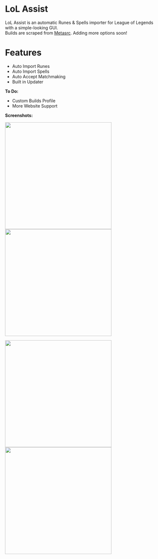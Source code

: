 # LoL Assist
LoL Assist is an automatic Runes & Spells importer for League of Legends with a simple-looking GUI.<br />
Builds are scraped from [Metasrc](http://metasrc.com). Adding more options soon!

# Features
- Auto Import Runes
- Auto Import Spells
- Auto Accept Matchmaking
- Built in Updater

**To Do:**
- Custom Builds Profile
- More Website Support

**Screenshots:**

<p align="left"> 
  <img src="https://bn1304files.storage.live.com/y4mfFod__1NdYdKPdh7bBN_9qZ90iMFFERP2LNM2mxXZ5ezzWco-SO_F9WvRtWG-JRX08y7SbsZMGR05haquCZp4ptJkaqrPPUpkh7MxVB9VjQaT15oNLgdtjpdK0ZWUmnw84Ov1JP8mYDNb0_tCV83qJ-ZdWEhgFsl3nSUhmeYgD9CxtZNl2CZQPrQ04q_KV4L?width=465&height=330&cropmode=none" width="350"/>
  <img src="https://bn1304files.storage.live.com/y4mw43sV3oICvwPhd38BW9kgCfWx1CkF2veg3G23Dps--7po7eWZq2kdRmawIRW-UwO_PLAozo-D59pULNGTKxrkvVZrB23KqQ6VopxNsIGEuMu7tBdlTfI4mMPGL46OA_e602SIuzJFTmI0I9XEu4Da2At-PaAUWKuUQA3d2PEY8RMvQ86yDH0DFdR4ag2XlvE?width=465&height=330&cropmode=none" width="350"/>
</p>

<p align="left"> 
  <img src="https://bn1304files.storage.live.com/y4mopzx-GfPFe7qpb8gPrIU2FB5cmv4MjaGXf1PYupNOm3K91WypqmyQ7RlPNCQYPToOXqN1GJKDq9xTyBpXtXHlySfBygJGzcm7zflQUHxlHExD2_8WrYrwdml7ngqYGJrXKF87_K9R-M52ojlP8xjNiGOs4bHgtiqWQm6D1VU02zKxp3q22_vufwIybEi0HR2?width=465&height=330&cropmode=none" width="350"/>
  <img src="https://bn1304files.storage.live.com/y4m9vjXFbdk3YqrgVxFBSo2jMoHAqim4UHIgsIOhlzuh2Uj5WsYyrTeC4MM8Z24215_iWdbaCHDsSIJvzGiFF8GfdzZ_jKBNtxzASlpaTDKsQ2NKZbhTyRIL7Z6UBYeiv_81_5HDp8GAAAYBqURTrgLlFufnKafzPlqTbQ672-PYWJIsXcefprLZ3LWFrW-Pemt?width=465&height=330&cropmode=none" width="350"/>
</p>
